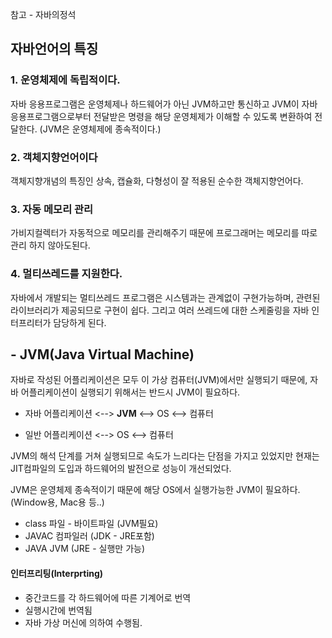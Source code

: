 참고 - 자바의정석



## 자바언어의 특징

### 1. 운영체제에 독립적이다.

자바 응용프로그램은 운영체제나 하드웨어가 아닌 JVM하고만 통신하고 JVM이 자바응용프로그램으로부터 전달받은 명령을 해당 운영체제가 이해할 수 있도록 변환하여 전달한다. (JVM은 운영체제에 종속적이다.)  



### 2. 객체지향언어이다

객체지향개념의 특징인 상속, 캡슐화, 다형성이 잘 적용된 순수한 객체지향언어다.



### 3. 자동 메모리 관리

가비지컬렉터가 자동적으로 메모리를 관리해주기 때문에 프로그래머는 메모리를 따로 관리 하지 않아도된다. 



### 4. 멀티쓰레드를 지원한다.

자바에서 개발되는 멀티쓰레드 프로그램은 시스템과는 관계없이 구현가능하며, 관련된 라이브러리가 제공되므로 구현이 쉽다. 그리고 여러 쓰레드에 대한 스케줄링을 자바 인터프리터가 담당하게 된다.



## - JVM(Java Virtual Machine)

자바로 작성된 어플리케이션은 모두 이 가상 컴퓨터(JVM)에서만 실행되기 때문에, 자바 어플리케이션이 실행되기 위해서는 반드시 JVM이 필요하다. 

- 자바 어플리케이션 <--> **JVM** <--> OS <--> 컴퓨터

- 일반 어플리케이션 <--> OS <--> 컴퓨터

 JVM의 해석 단계를 거쳐 실행되므로 속도가 느리다는 단점을 가지고 있었지만 현재는 JIT컴파일의 도입과 하드웨어의 발전으로 성능이 개선되었다. 

JVM은 운영체제 종속적이기 때문에 해당 OS에서 실행가능한 JVM이 필요하다.(Window용, Mac용 등..)


- class 파일 - 바이트파일 (JVM필요)
- JAVAC 컴파일러 (JDK - JRE포함)
- JAVA JVM (JRE - 실행만 가능)

#### 인터프리팅(Interprting)
- 중간코드를 각 하드웨어에 따른 기계어로 번역
- 실행시간에 번역됨
- 자바 가상 머신에 의하여 수행됨.
